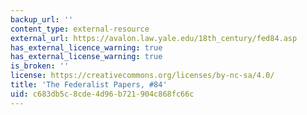 ```yaml
---
backup_url: ''
content_type: external-resource
external_url: https://avalon.law.yale.edu/18th_century/fed84.asp
has_external_licence_warning: true
has_external_license_warning: true
is_broken: ''
license: https://creativecommons.org/licenses/by-nc-sa/4.0/
title: 'The Federalist Papers, #84'
uid: c683db5c-8cde-4d96-b721-904c868fc66c
---
```

